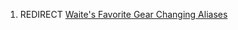 1.  REDIRECT [Waite's Favorite Gear Changing
    Aliases](Waite's_Favorite_Gear_Changing_Aliases "wikilink")
